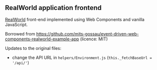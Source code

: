 ## RealWorld application frontend 

[RealWorld](https://github.com/gothinkster/realworld) front-end implemented using Web Components and vanilla JavaScript.

Borrowed from https://github.com/mits-gossau/event-driven-web-components-realworld-example-app (licence: MIT)

Updates to the original files:
* change the API URL in `helpers/Environment.js` (`this._fetchBaseUrl = '/api/'`)
